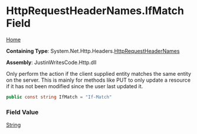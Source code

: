 # HttpRequestHeaderNames\.IfMatch Field

[Home](../../../../README.md)

**Containing Type**: System\.Net\.Http\.Headers\.[HttpRequestHeaderNames](../README.md)

**Assembly**: JustinWritesCode\.Http\.dll

  
Only perform the action if the client supplied entity matches the same entity on the server\. This is mainly for methods like PUT to only update a resource if it has not been modified since the user last updated it\.

```csharp
public const string IfMatch = "If-Match"
```

### Field Value

[String](https://docs.microsoft.com/en-us/dotnet/api/system.string)

